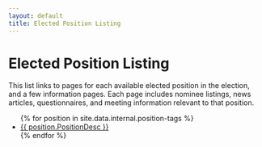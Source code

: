 ```yaml
---
layout: default
title: Elected Position Listing
---
```


# Elected Position Listing 

This list links to pages for each available elected position
in the election, and a few information pages. Each page includes
nominee listings, news articles, questionnaires, and meeting
information relevant to that position. 

<div class="content-box">
  <ul>
    {% for position in site.data.internal.position-tags %}
        <li><a href="./{{ position.PositionUniqueName }}">{{ position.PositionDesc }}</a></li>
    {% endfor %}
  </ul>
</div>


